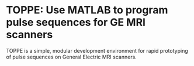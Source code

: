 # TOPPE: Use MATLAB to program pulse sequences for GE MRI scanners

TOPPE is a simple, modular development environment for rapid prototyping of pulse sequences on General Electric MRI scanners.


